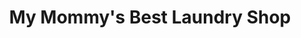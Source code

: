 ---
title: "My Mommy's Best Laundry Shop"
url: /angeles-city/my-mommys-best-laundry-shop/
shop: laundry
---